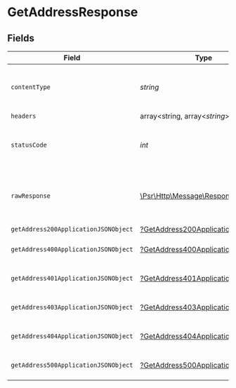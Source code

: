 # GetAddressResponse


## Fields

| Field                                                                                                        | Type                                                                                                         | Required                                                                                                     | Description                                                                                                  |
| ------------------------------------------------------------------------------------------------------------ | ------------------------------------------------------------------------------------------------------------ | ------------------------------------------------------------------------------------------------------------ | ------------------------------------------------------------------------------------------------------------ |
| `contentType`                                                                                                | *string*                                                                                                     | :heavy_check_mark:                                                                                           | HTTP response content type for this operation                                                                |
| `headers`                                                                                                    | array<string, array<*string*>>                                                                               | :heavy_minus_sign:                                                                                           | N/A                                                                                                          |
| `statusCode`                                                                                                 | *int*                                                                                                        | :heavy_check_mark:                                                                                           | HTTP response status code for this operation                                                                 |
| `rawResponse`                                                                                                | [\Psr\Http\Message\ResponseInterface](https://www.php-fig.org/psr/psr-7/#33-psrhttpmessageresponseinterface) | :heavy_minus_sign:                                                                                           | Raw HTTP response; suitable for custom response parsing                                                      |
| `getAddress200ApplicationJSONObject`                                                                         | [?GetAddress200ApplicationJSON](../../models/operations/GetAddress200ApplicationJSON.md)                     | :heavy_minus_sign:                                                                                           | OK                                                                                                           |
| `getAddress400ApplicationJSONObject`                                                                         | [?GetAddress400ApplicationJSON](../../models/operations/GetAddress400ApplicationJSON.md)                     | :heavy_minus_sign:                                                                                           | General error response                                                                                       |
| `getAddress401ApplicationJSONObject`                                                                         | [?GetAddress401ApplicationJSON](../../models/operations/GetAddress401ApplicationJSON.md)                     | :heavy_minus_sign:                                                                                           | General error response                                                                                       |
| `getAddress403ApplicationJSONObject`                                                                         | [?GetAddress403ApplicationJSON](../../models/operations/GetAddress403ApplicationJSON.md)                     | :heavy_minus_sign:                                                                                           | General error response                                                                                       |
| `getAddress404ApplicationJSONObject`                                                                         | [?GetAddress404ApplicationJSON](../../models/operations/GetAddress404ApplicationJSON.md)                     | :heavy_minus_sign:                                                                                           | General error response                                                                                       |
| `getAddress500ApplicationJSONObject`                                                                         | [?GetAddress500ApplicationJSON](../../models/operations/GetAddress500ApplicationJSON.md)                     | :heavy_minus_sign:                                                                                           | General error response                                                                                       |